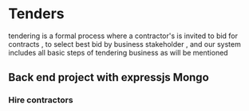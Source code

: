 # Tenders  
<p>tendering is a formal process where a contractor's is invited to bid for contracts ,
  to select best bid by business stakeholder , 
and our system includes all basic steps of tendering business as will be mentioned 
</p>
<h2 >Back end project with expressjs Mongo  </h2>
<h3>Hire contractors  </h3>
